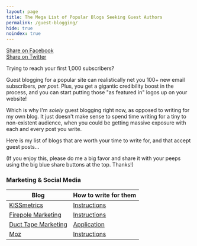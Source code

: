```yaml
---
layout: page
title: The Mega List of Popular Blogs Seeking Guest Authors
permalink: /guest-blogging/
hide: true
noindex: true
---
```


<!--social-->
<div id="social-bar" class="row social-bar in-content">
                <a href="#" rel="nofollow" id="facebook-btn" class="facebook" onClick="MyWindow=window.open('https://www.facebook.com/sharer/sharer.php?u=http://www.persuasiveblog.com/guest-blogging/','MyWindow','toolbar=no,location=no,directories=no,status=no, menubar=no,scrollbars=no,resizable=no,width=600,height=300'); return false;">
                    <div class="fb-btn-pre"></div><div class="fb-btn">Share on Facebook</div>
                </a>
                <a href="#" rel="nofollow" id="twitter-btn" class="twitter" onClick="MyWindow=window.open('http://twitter.com/intent/tweet?status=The Mega List of Popular Blogs Seeking Guest Authors @maryefern+http://www.persuasiveblog.com/guest-blogging/','MyWindow','toolbar=no,location=no,directories=no,status=no, menubar=no,scrollbars=no,resizable=no,width=600,height=300'); return false;">
                    <div class="tw-btn-pre"></div><div class="tw-btn">Share on Twitter</div>
                </a>  
            
</div>

Trying to reach your first 1,000 subscribers?

Guest blogging for a popular site can realistically net you 100+ new email subscribers, <em>per post</em>. Plus, you get a gigantic credibility boost in the process, and you can start putting those "as featured in" logos up on your website!

Which is why I'm <em>solely</em> guest blogging right now, as opposed to writing for my own blog. It just doesn't make sense to spend time writing for a tiny to non-existent audience, when you could be getting massive exposure with each and every post you write.

Here is my list of blogs that are worth your time to write for, and that accept guest posts...

(If you enjoy this, please do me a big favor and share it with your peeps using the big blue share buttons at the top. Thanks!)


<h3>Marketing & Social Media</h3>

Blog | How to write for them
------------- | -------------
<a href="https://blog.kissmetrics.com/">KISSmetrics</a> | <a href="https://blog.kissmetrics.com/guest-blogging-for-kissmetrics/">Instructions</a>
<a href="http://www.firepolemarketing.com/blog/">Firepole Marketing</a> | <a href="http://www.firepolemarketing.com/guest-posting/">Instructions</a>
<a href="http://www.ducttapemarketing.com/blog/">Duct Tape Marketing</a> | <a href="http://www.ducttapemarketing.com/contact-duct-tape-marketing/">Application</a>
<a href="https://moz.com/blog">Moz</a> | <a href="https://moz.com/blog/inside-youmoz-how-to-guest-blog-for-moz">Instructions</a>
